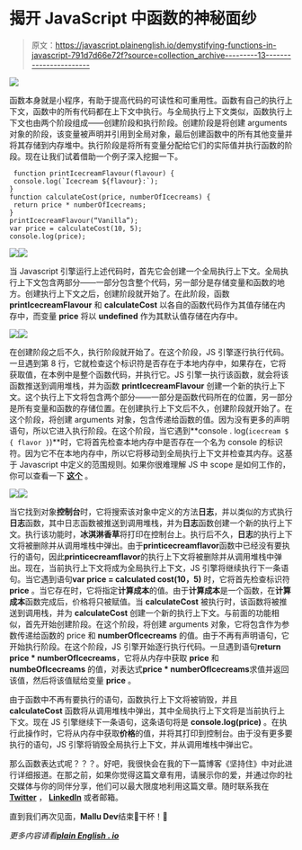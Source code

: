 # 揭开 JavaScript 中函数的神秘面纱

> 原文：<https://javascript.plainenglish.io/demystifying-functions-in-javascript-791d7d66e72f?source=collection_archive---------13----------------------->

![](img/86eaf468553695a4ea2508b4caa4e5d8.png)

函数本身就是小程序，有助于提高代码的可读性和可重用性。函数有自己的执行上下文，函数中的所有代码都在上下文中执行。与全局执行上下文类似，函数执行上下文也由两个阶段组成——创建阶段和执行阶段。创建阶段是将创建 arguments 对象的阶段，该变量被声明并引用到全局对象，最后创建函数中的所有其他变量并将其存储到内存堆中。执行阶段是将所有变量分配给它们的实际值并执行函数的阶段。现在让我们试着借助一个例子深入挖掘一下。

```
 function printIcecreamFlavour(flavour) {
 console.log(`Icecream ${flavour}:`);
}
function calculateCost(price, numberOfIcecreams) {
 return price * numberOfIcecreams;
}
printIcecreamFlavour(“Vanilla”);
var price = calculateCost(10, 5);
console.log(price);
```

![](img/b88570009db61b05eec2ae135e934fc5.png)![](img/929deea441e75b5ca7ef335364928fb1.png)

当 Javascript 引擎运行上述代码时，首先它会创建一个全局执行上下文。全局执行上下文包含两部分——一部分包含整个代码，另一部分是存储变量和函数的地方。创建执行上下文之后，创建阶段就开始了。在此阶段，函数 **printIcecreamFlavour** 和 **calculateCost** 以各自的函数代码作为其值存储在内存中，而变量 **price** 将以 **undefined** 作为其默认值存储在内存中。

![](img/3000ec74ffe8bc4abb89d932ea3b31dd.png)![](img/bc5cd98a5a5719750c9c46147eed8ba4.png)

在创建阶段之后不久，执行阶段就开始了。在这个阶段，JS 引擎逐行执行代码。一旦遇到第 8 行，它就检查这个标识符是否存在于本地内存中，如果存在，它将获取值，在本例中是整个函数代码，并执行它。JS 引擎一执行该函数，就会将该函数推送到调用堆栈，并为函数 **printIcecreamFlavour** 创建一个新的执行上下文。这个执行上下文将包含两个部分——一部分是函数代码所在的位置，另一部分是所有变量和函数的存储位置。在创建执行上下文后不久，创建阶段就开始了。在这个阶段，将创建 arguments 对象，包含传递给函数的值。因为没有更多的声明语句，所以它进入执行阶段。在这个阶段，当它遇到**console . log(` icecream $ { flavor } `)**时，它将首先检查本地内存中是否存在一个名为 console 的标识符。因为它不在本地内存中，所以它将移动到全局执行上下文并检查其内存。这基于 Javascript 中定义的范围规则。如果你很难理解 JS 中 scope 是如何工作的，你可以查看一下 [**这个**](https://themallu.dev/demystifying-scopes) 。

![](img/9b57686a9320d687d9d2f4967b279dd8.png)![](img/09201edbc018cc137617ff65fcf79cce.png)

当它找到对象**控制台**时，它将搜索该对象中定义的方法**日志**，并以类似的方式执行**日志**函数，其中日志函数被推送到调用堆栈，并为**日志**函数创建一个新的执行上下文。执行该功能时，**冰淇淋香草**将打印在控制台上。执行后不久，**日志**的执行上下文将被删除并从调用堆栈中弹出。由于**printicecreamflavor**函数中已经没有要执行的语句，因此**printicecreamflavor**的执行上下文将被删除并从调用堆栈中弹出。现在，当前执行上下文将成为全局执行上下文，JS 引擎将继续执行下一条语句。当它遇到语句**var price = calculated cost(10，5)** 时，它将首先检查标识符 **price** 。当它存在时，它将指定**计算成本**的值。由于**计算成本**是一个函数，在**计算成本**函数完成后，价格将只被赋值。当 **calculateCost** 被执行时，该函数将被推送到调用栈，并为 **calculateCost** 创建一个新的执行上下文。与前面的功能相似，首先开始创建阶段。在这个阶段，将创建 arguments 对象，它将包含作为参数传递给函数的 price 和 **numberOfIcecreams** 的值。由于不再有声明语句，它开始执行阶段。在这个阶段，JS 引擎开始逐行执行代码。一旦遇到语句**return price * numberOfIcecreams**，它将从内存中获取 **price** 和 **numbeOfIcecreams** 的值，对表达式**price * numberOfIcecreams**求值并返回该值，然后将该值赋给变量 **price** 。

由于函数中不再有要执行的语句，函数执行上下文将被销毁，并且 **calculateCost** 函数将从调用堆栈中弹出，其中全局执行上下文将是当前执行上下文。现在 JS 引擎继续下一条语句，这条语句将是 **console.log(price)** 。在执行此操作时，它将从内存中获取**价格**的值，并将其打印到控制台。由于没有更多要执行的语句，JS 引擎将销毁全局执行上下文，并从调用堆栈中弹出它。

那么函数表达式呢？？？。好吧，我很快会在我的下一篇博客《坚持住》中对此进行详细报道。在那之前，如果你觉得这篇文章有用，请展示你的爱，并通过你的社交媒体与你的同伴分享，他们可以最大限度地利用这篇文章。随时联系我在 [**Twitter**](https://twitter.com/ajojm) ， [**LinkedIn**](https://www.linkedin.com/in/ajojohn/) 或者邮箱。

直到我们再次见面，**Mallu Dev**结束👋干杯！🥂

*更多内容请看*[***plain English . io***](http://plainenglish.io/)